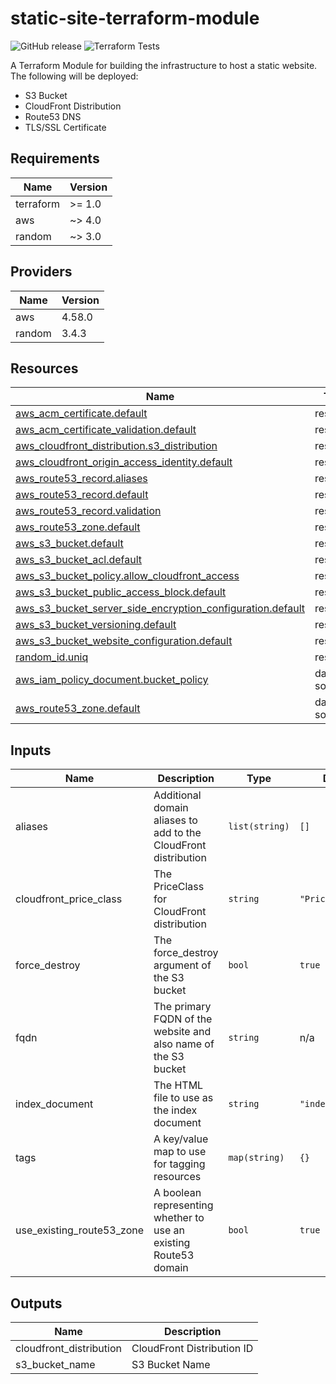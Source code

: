 # static-site-terraform-module

![GitHub release](https://img.shields.io/github/v/release/thealannix/static-site-terraform-module?sort=semver)
![Terraform Tests](https://github.com/thealannix/static-site-terraform-module/actions/workflows/terraform-tests.yml/badge.svg)

A Terraform Module for building the infrastructure to host a static website. The following will be deployed:
- S3 Bucket
- CloudFront Distribution
- Route53 DNS
- TLS/SSL Certificate

<!-- BEGIN_TF_DOCS -->
## Requirements

| Name | Version |
|------|---------|
| terraform | >= 1.0 |
| aws | ~> 4.0 |
| random | ~> 3.0 |

## Providers

| Name | Version |
|------|---------|
| aws | 4.58.0 |
| random | 3.4.3 |

## Resources

| Name | Type |
|------|------|
| [aws_acm_certificate.default](https://registry.terraform.io/providers/hashicorp/aws/latest/docs/resources/acm_certificate) | resource |
| [aws_acm_certificate_validation.default](https://registry.terraform.io/providers/hashicorp/aws/latest/docs/resources/acm_certificate_validation) | resource |
| [aws_cloudfront_distribution.s3_distribution](https://registry.terraform.io/providers/hashicorp/aws/latest/docs/resources/cloudfront_distribution) | resource |
| [aws_cloudfront_origin_access_identity.default](https://registry.terraform.io/providers/hashicorp/aws/latest/docs/resources/cloudfront_origin_access_identity) | resource |
| [aws_route53_record.aliases](https://registry.terraform.io/providers/hashicorp/aws/latest/docs/resources/route53_record) | resource |
| [aws_route53_record.default](https://registry.terraform.io/providers/hashicorp/aws/latest/docs/resources/route53_record) | resource |
| [aws_route53_record.validation](https://registry.terraform.io/providers/hashicorp/aws/latest/docs/resources/route53_record) | resource |
| [aws_route53_zone.default](https://registry.terraform.io/providers/hashicorp/aws/latest/docs/resources/route53_zone) | resource |
| [aws_s3_bucket.default](https://registry.terraform.io/providers/hashicorp/aws/latest/docs/resources/s3_bucket) | resource |
| [aws_s3_bucket_acl.default](https://registry.terraform.io/providers/hashicorp/aws/latest/docs/resources/s3_bucket_acl) | resource |
| [aws_s3_bucket_policy.allow_cloudfront_access](https://registry.terraform.io/providers/hashicorp/aws/latest/docs/resources/s3_bucket_policy) | resource |
| [aws_s3_bucket_public_access_block.default](https://registry.terraform.io/providers/hashicorp/aws/latest/docs/resources/s3_bucket_public_access_block) | resource |
| [aws_s3_bucket_server_side_encryption_configuration.default](https://registry.terraform.io/providers/hashicorp/aws/latest/docs/resources/s3_bucket_server_side_encryption_configuration) | resource |
| [aws_s3_bucket_versioning.default](https://registry.terraform.io/providers/hashicorp/aws/latest/docs/resources/s3_bucket_versioning) | resource |
| [aws_s3_bucket_website_configuration.default](https://registry.terraform.io/providers/hashicorp/aws/latest/docs/resources/s3_bucket_website_configuration) | resource |
| [random_id.uniq](https://registry.terraform.io/providers/hashicorp/random/latest/docs/resources/id) | resource |
| [aws_iam_policy_document.bucket_policy](https://registry.terraform.io/providers/hashicorp/aws/latest/docs/data-sources/iam_policy_document) | data source |
| [aws_route53_zone.default](https://registry.terraform.io/providers/hashicorp/aws/latest/docs/data-sources/route53_zone) | data source |

## Inputs

| Name | Description | Type | Default | Required |
|------|-------------|------|---------|:--------:|
| aliases | Additional domain aliases to add to the CloudFront distribution | `list(string)` | `[]` | no |
| cloudfront\_price\_class | The PriceClass for CloudFront distribution | `string` | `"PriceClass_100"` | no |
| force\_destroy | The force\_destroy argument of the S3 bucket | `bool` | `true` | no |
| fqdn | The primary FQDN of the website and also name of the S3 bucket | `string` | n/a | yes |
| index\_document | The HTML file to use as the index document | `string` | `"index.html"` | no |
| tags | A key/value map to use for tagging resources | `map(string)` | `{}` | no |
| use\_existing\_route53\_zone | A boolean representing whether to use an existing Route53 domain | `bool` | `true` | no |

## Outputs

| Name | Description |
|------|-------------|
| cloudfront\_distribution | CloudFront Distribution ID |
| s3\_bucket\_name | S3 Bucket Name |
<!-- END_TF_DOCS -->
